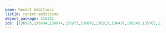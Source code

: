 ```yaml
---
name: Recent Additions
listId: recent-additions
object_package: 152142
ids: [136985,136984,136974,136973,136878,136915,136437,136245,135765,135743,136438,136439,136399,136398,136122,136118,136482,136392,136394,136121,136119,136160,136159,135436,132270,132080,99654,99670,129410,129612,129647,129616,129564,129817,129649,129758,128399,128406,128403,128400,128323,128427,128449,128430,128083,127726,128216,128092,128091,128325,128165,128428,128374]
---
```


